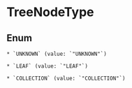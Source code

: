 
# TreeNodeType

## Enum


    * `UNKNOWN` (value: `"UNKNOWN"`)

    * `LEAF` (value: `"LEAF"`)

    * `COLLECTION` (value: `"COLLECTION"`)



